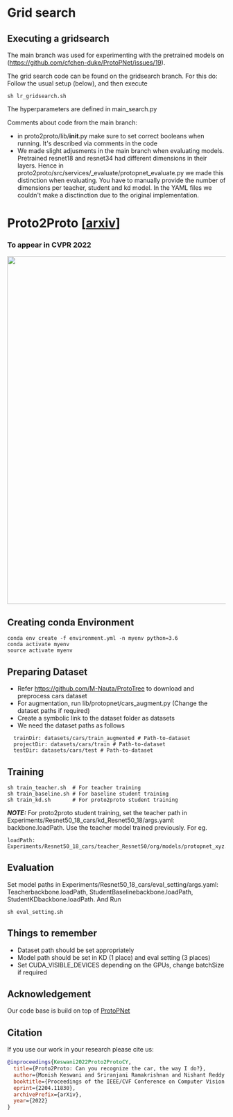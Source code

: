 # Grid search
## Executing a gridsearch
The main branch was used for experimenting with the pretrained models on (https://github.com/cfchen-duke/ProtoPNet/issues/19). 

The grid search code can be found on the gridsearch branch.
For this do:
  Follow the usual setup (below), and then execute 
```
sh lr_gridsearch.sh
```

The hyperparameters are defined in main_search.py
  </p>
  
  
  Comments about code from the main branch:
  - in proto2proto/lib/__init__.py make sure to set correct booleans when running. It's described via comments in the code
  - We made slight adjusments in the main branch when evaluating models. Pretrained resnet18 and resnet34 had different dimensions in their layers.
    Hence in proto2proto/src/services/_evaluate/protopnet_evaluate.py we made this distinction when evaluating. You have to manually provide the number
    of dimensions per teacher, student and kd model. In the YAML files we couldn't make a disctinction due to the original implementation.
    
  
  


# Proto2Proto [[arxiv](https://arxiv.org/abs/2204.11830)]

### To appear in CVPR 2022

<p align="center" width="100%">
<img src="https://github.com/archmaester/proto2proto/blob/main/imgs/architecture.png" width="800"/>
</p>

## Creating conda Environment

```
conda env create -f environment.yml -n myenv python=3.6
conda activate myenv
source activate myenv

```

## Preparing Dataset

- Refer https://github.com/M-Nauta/ProtoTree to download and preprocess cars dataset
- For augmentation, run lib/protopnet/cars_augment.py (Change the dataset paths if required)
- Create a symbolic link to the dataset folder as datasets
- We need the dataset paths as follows

```
  trainDir: datasets/cars/train_augmented # Path-to-dataset
  projectDir: datasets/cars/train # Path-to-dataset
  testDir: datasets/cars/test # Path-to-dataset
```

## Training

```
sh train_teacher.sh  # For teacher training
sh train_baseline.sh # For baseline student training
sh train_kd.sh       # For proto2proto student training
```
**_NOTE:_** For proto2proto student training, set the teacher path in Experiments/Resnet50_18_cars/kd_Resnet50_18/args.yaml: backbone.loadPath. Use the teacher model trained previously. For eg. 
```
loadPath: Experiments/Resnet50_18_cars/teacher_Resnet50/org/models/protopnet_xyz.pth
```

## Evaluation

Set model paths in Experiments/Resnet50_18_cars/eval_setting/args.yaml: Teacherbackbone.loadPath, StudentBaselinebackbone.loadPath, StudentKDbackbone.loadPath. And Run

```
sh eval_setting.sh
```

## Things to remember

- Dataset path should be set appropriately
- Model path should be set in KD (1 place) and eval setting (3 places)
- Set CUDA_VISIBLE_DEVICES depending on the GPUs, change batchSize if required

## Acknowledgement
Our code base is build on top of [ProtoPNet](https://github.com/cfchen-duke/ProtoPNet)

## Citation
If you use our work in your research please cite us:
```BibTeX
@inproceedings{Keswani2022Proto2ProtoCY,
  title={Proto2Proto: Can you recognize the car, the way I do?},
  author={Monish Keswani and Sriranjani Ramakrishnan and Nishant Reddy and Vineeth N. Balasubramanian},
  booktitle={Proceedings of the IEEE/CVF Conference on Computer Vision and Pattern Recognition (CVPR 2022)},
  eprint={2204.11830},
  archivePrefix={arXiv},
  year={2022}
}
```
